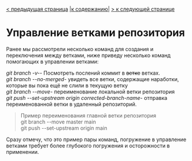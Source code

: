 [< предыдущая страница](./8.commands_commit_history.md "Операции с коммитами") [|к содержанию|](./README.md "Содержание") [> к следующей странице](./10.commands_remote_control.md "Управление удаленным репозиторием")  
# Управление ветками репозитория  
Ранее мы рассмотрели несколько команд для создания и переключения между ветками, ниже приведу несколько команд помогающих в управлении ветками:  

 *git branch -v-*-  Посмотреть послений коммит в ~~ветке~~ ветках.  
 *git branch --no-merged*- увидеть все ветки, содержащие наработки, которые вы пока ещё не слили в текущую ветку  
*git branch --move*- переименование локальной ветки репозитория  
*git push --set-upstream origin corrected-branch-name*- отправка переименованной ветки в удаленный репозиторий.  
> Пример переименования главной ветки репозитория  
 git branch --move master main  
 git push --set-upstream origin main  

 Сразу отмечу, что это пример пары команд, погружение в управление ветками требует более глубокого погружения и осторожности в применении.